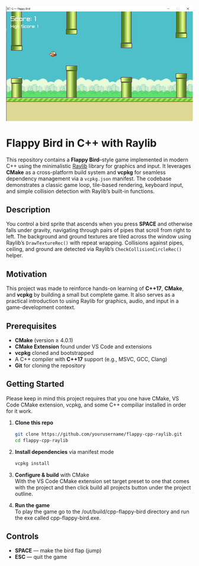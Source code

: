 ![Image of Flappy Bird made in C++](CPP-Flappy-Bird.png)

# Flappy Bird in C++ with Raylib
This repository contains a **Flappy Bird**–style game implemented in modern C++ using the minimalistic [Raylib](http://www.raylib.com) library for graphics and input. It leverages **CMake** as a cross-platform build system and **vcpkg** for seamless dependency management via a `vcpkg.json` manifest. The codebase demonstrates a classic game loop, tile-based rendering, keyboard input, and simple collision detection with Raylib’s built-in functions.

## Description
You control a bird sprite that ascends when you press **SPACE** and otherwise falls under gravity, navigating through pairs of pipes that scroll from right to left. The background and ground textures are tiled across the window using Raylib’s `DrawTextureRec()` with repeat wrapping. Collisions against pipes, ceiling, and ground are detected via Raylib’s `CheckCollisionCircleRec()` helper.

## Motivation
This project was made to reinforce hands-on learning of **C++17**, **CMake**, and **vcpkg** by building a small but complete game. It also serves as a practical introduction to using Raylib for graphics, audio, and input in a game-development context.

## Prerequisites
- **CMake** (version ≥ 4.0.1)
- **CMake Extension** found under VS Code and extensions 
- **vcpkg** cloned and bootstrapped
- A C++ compiler with **C++17** support (e.g., MSVC, GCC, Clang)
- **Git** for cloning the repository

## Getting Started
Please keep in mind this project requires that you one have CMake, VS Code CMake extension, vcpkg, and some C++ compiliar installed in order for it work.

1. **Clone this repo**
   ```bash
   git clone https://github.com/yourusername/flappy-cpp-raylib.git
   cd flappy-cpp-raylib
   ```
2. **Install dependencies** via manifest mode
   ```bash
   vcpkg install
   ```
3. **Configure & build** with CMake  
With the VS Code CMake extension set target preset to one that comes with the project and then click build all projects button under the project outline.

4. **Run the game**  
To play the game go to the /out/build/cpp-flappy-bird directory and run the exe called cpp-flappy-bird.exe.

## Controls
- **SPACE** — make the bird flap (jump)
- **ESC** — quit the game
